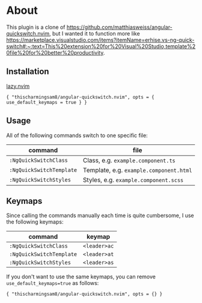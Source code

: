 # About

This plugin is a clone of https://github.com/matthiasweiss/angular-quickswitch.nvim, but I wanted it to function more like https://marketplace.visualstudio.com/items?itemName=erhise.vs-ng-quick-switch#:~:text=This%20extension%20for%20Visual%20Studio,template%20file%20for%20better%20productivity.

## Installation

[lazy.nvim](https://github.com/folke/lazy.nvim)

```
{ "thischarmingsam8/angular-quickswitch.nvim", opts = { use_default_keymaps = true } }
```

## Usage

All of the following commands switch to one specific file:

| command                   | file                                                                     |
|---------------------------|--------------------------------------------------------------------------|
| `:NgQuickSwitchClass`     | Class, e.g. `example.component.ts`          |
| `:NgQuickSwitchTemplate`  | Template, e.g. `example.component.html`                             |
| `:NgQuickSwitchStyles`      | Styles, e.g. `example.component.scss` |

## Keymaps

Since calling the commands manually each time is quite cumbersome, I use the following keymaps:

| command                | keymap       |
|------------------------|--------------|
| `:NgQuickSwitchClass`     | `<leader>ac`          |
| `:NgQuickSwitchTemplate`  |  `<leader>at`                             |
| `:NgQuickSwitchStyles`  |  `<leader>as` |

If you don't want to use the same keymaps, you can remove `use_default_keymaps=true` as follows:

```
{ "thischarmingsam8/angular-quickswitch.nvim", opts = {} }

